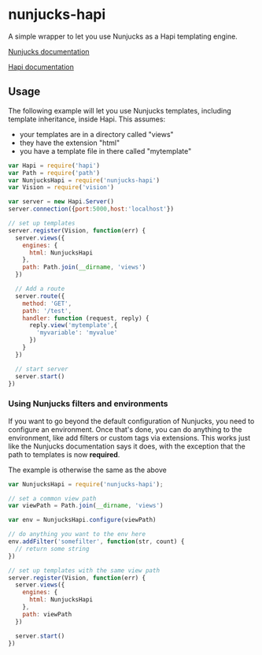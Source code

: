 # nunjucks-hapi
A simple wrapper to let you use Nunjucks as a Hapi templating engine.

[Nunjucks documentation](http://mozilla.github.io/nunjucks/api.html)

[Hapi documentation](http://hapijs.com/api)

## Usage

The following example will let you use Nunjucks templates, including template
inheritance, inside Hapi. This assumes:

* your templates are in a directory called "views"
* they have the extension "html"
* you have a template file in there called "mytemplate"

```javascript
var Hapi = require('hapi')
var Path = require('path')
var NunjucksHapi = require('nunjucks-hapi')
var Vision = require('vision')

var server = new Hapi.Server()
server.connection({port:5000,host:'localhost'})

// set up templates
server.register(Vision, function(err) {
  server.views({
    engines: {
      html: NunjucksHapi
    },
    path: Path.join(__dirname, 'views')
  })

  // Add a route
  server.route({
    method: 'GET',
    path: '/test',
    handler: function (request, reply) {
      reply.view('mytemplate',{
        'myvariable': 'myvalue'
      })
    }
  })

  // start server
  server.start()
})
```

### Using Nunjucks filters and environments

If you want to go beyond the default configuration of Nunjucks, you
need to configure an environment. Once that's done, you can do
anything to the environment, like add filters or custom tags via
extensions. This works just like the Nunjucks documentation says it
does, with the exception that the path to templates is now **required**.

The example is otherwise the same as the above

```javascript
var NunjucksHapi = require('nunjucks-hapi');

// set a common view path
var viewPath = Path.join(__dirname, 'views')

var env = NunjucksHapi.configure(viewPath)

// do anything you want to the env here
env.addFilter('somefilter', function(str, count) {
  // return some string
})

// set up templates with the same view path
server.register(Vision, function(err) {
  server.views({
    engines: {
      html: NunjucksHapi
    },
    path: viewPath
  })

  server.start()
})
```
